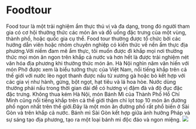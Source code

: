 # Foodtour
Food tour là một trải nghiệm ẩm thực thú vị và đa dạng, trong đó người tham gia có cơ hội thưởng thức các món ăn và đồ uống đặc trưng của một vùng, thành phố, hoặc quốc gia cụ thể. Food tour thường được tổ chức bởi các hướng dẫn viên hoặc nhóm chuyên nghiệp có kiến thức về nền ẩm thực địa phương.Với niềm đam mê ẩm thực, tôi muốn được đi khắp mọi nơi thưởng thức mọi món ăn ngon trên khắp cả nước và hơn hết là được trải nghiệm nét văn hóa địa phương khi thưởng thức món ăn.
Hà Nội nghìn năm văn hiến với món Phở được xem là biểu tưởng thực của Việt Nam, nổi tiếng khắp trên cả thế giới với nước lèo ngọt thanh được nấu từ xương gà hoặc bò kết hợp với các gia vị như hành, gừng, bột ngọt, hạt tiêu và lá hoa hòe. Nước dùng thường phải nấu trong thời gian dài để có hương vị đậm đà và độ đục đặc đặc trưng.
Không thua kém Hà Nội, món Bánh Mì của Thành Phố Hồ Chí Minh cũng nổi tiếng khắp trên cả thế giới thậm chỉ lọt top 10 món ăn đường phố ngon nhất trên thế giới.Đây là một món ăn đường phố rất phổ biến ở Sài Gòn và trên khắp cả nước. Bánh mì Sài Gòn kết hợp giữa ảnh hưởng Pháp và sự sáng tạo địa phương, tạo ra một loại bánh mì độc đáo và ngon miệng.
<img src="https://toplist.vn/images/800px/pho-nho-511042.jpg"> 

